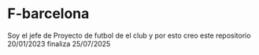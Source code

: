 # F-barcelona
Soy el jefe de Proyecto de futbol de  el club y por esto creo este repositorio 20/01/2023 finaliza 25/07/2025
